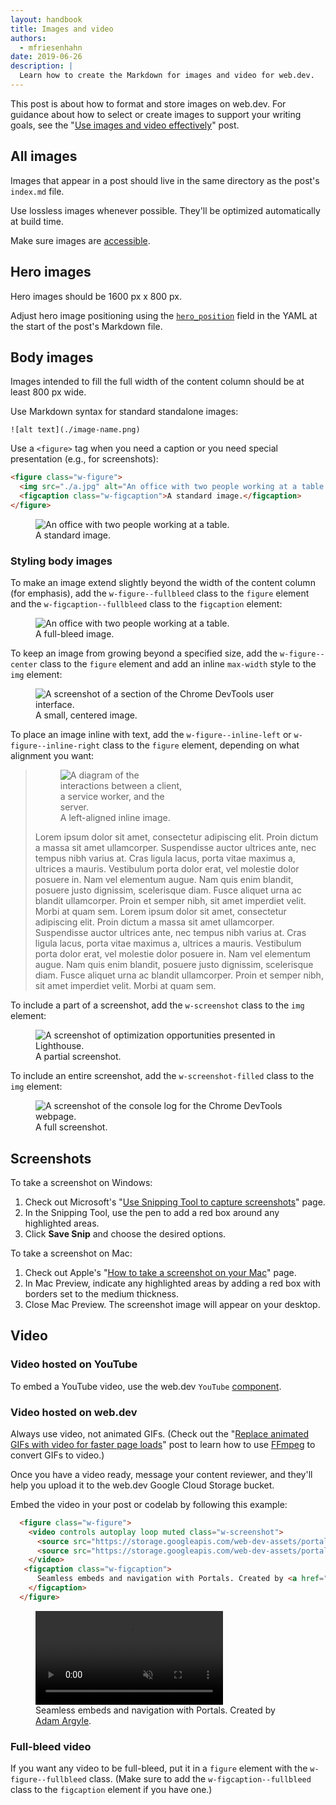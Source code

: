 ```yaml
---
layout: handbook
title: Images and video
authors:
  - mfriesenhahn
date: 2019-06-26
description: |
  Learn how to create the Markdown for images and video for web.dev.
---
```


This post is about how to format and store images on web.dev. For guidance about how to select or create images to support your writing goals, see the "[Use images and video effectively](/handbook/use-media)" post.

## All images
Images that appear in a post should live in the same directory as the post's `index.md` file.

Use lossless images whenever possible. They'll be optimized automatically at build time.

Make sure images are [accessible](/handbook/inclusion-and-accessibility#use-inclusive-images).

## Hero images
Hero images should be 1600 px x 800 px.

Adjust hero image positioning using the [`hero_position`](/handbook/markup-post-codelab/#set-up-the-yaml) field in the YAML at the start of the post's Markdown file.

## Body images
Images intended to fill the full width of the content column should be at least 800 px wide.

Use Markdown syntax for standard standalone images:
```
![alt text](./image-name.png)
```

Use a `<figure>` tag when you need a caption or you need special presentation (e.g., for screenshots):

```html
<figure class="w-figure">
  <img src="./a.jpg" alt="An office with two people working at a table.">
  <figcaption class="w-figcaption">A standard image.</figcaption>
</figure>
```

<figure class="w-figure">
  <img src="./a.jpg" alt="An office with two people working at a table.">
  <figcaption class="w-figcaption">A standard image.</figcaption>
</figure>

### Styling body images
To make an image extend slightly beyond the width of the content column (for emphasis), add the `w-figure--fullbleed` class to the `figure` element and the `w-figcaption--fullbleed` class to the `figcaption` element:

<figure class="w-figure w-figure--fullbleed">
  <img src="./a.jpg" alt="An office with two people working at a table.">
  <figcaption class="w-figcaption w-figcaption--fullbleed">
    A full-bleed image.
  </figcaption>
</figure>

To keep an image from growing beyond a specified size, add the `w-figure--center` class to the `figure` element and add an inline `max-width` style to the `img` element:

<figure class="w-figure w-figure--center">
  <img src="./image-small.png" alt="A screenshot of a section of the Chrome DevTools user interface." style="max-width: 400px;">
  <figcaption class="w-figcaption">
    A small, centered image.
    </figcaption>
</figure>

To place an image inline with text, add the `w-figure--inline-left` or `w-figure--inline-right` class to the `figure` element, depending on what alignment you want:

<blockquote>
  <figure class="w-figure w-figure--inline-left">
    <img class="w-screenshot" src="./image-inline.png" alt="A diagram of the interactions between a client, a service worker, and the server." style="max-width: 200px;">
    <figcaption class="w-figcaption">
      A left-aligned inline image.
    </figcaption>
  </figure>
  <p>
    Lorem ipsum dolor sit amet, consectetur adipiscing elit. Proin dictum a massa sit amet ullamcorper. Suspendisse auctor ultrices ante, nec tempus nibh varius at. Cras ligula lacus, porta vitae maximus a, ultrices a mauris. Vestibulum porta dolor erat, vel molestie dolor posuere in. Nam vel elementum augue. Nam quis enim blandit, posuere justo dignissim, scelerisque diam. Fusce aliquet urna ac blandit ullamcorper. Proin et semper nibh, sit amet imperdiet velit. Morbi at quam sem. Lorem ipsum dolor sit amet, consectetur adipiscing elit. Proin dictum a massa sit amet ullamcorper. Suspendisse auctor ultrices ante, nec tempus nibh varius at. Cras ligula lacus, porta vitae maximus a, ultrices a mauris. Vestibulum porta dolor erat, vel molestie dolor posuere in. Nam vel elementum augue. Nam quis enim blandit, posuere justo dignissim, scelerisque diam. Fusce aliquet urna ac blandit ullamcorper. Proin et semper nibh, sit amet imperdiet velit. Morbi at quam sem.
  </p>
</blockquote>

To include a part of a screenshot, add the `w-screenshot` class to the `img` element:

<figure class="w-figure">
  <img class="w-screenshot" src="./img2.png" alt="A screenshot of optimization opportunities presented in Lighthouse.">
  <figcaption class="w-figcaption">
    A partial screenshot.
  </figcaption>
</figure>

To include an entire screenshot, add the `w-screenshot-filled` class to the `img` element:

<figure class="w-figure">
  <img class="w-screenshot w-screenshot--filled" src="./image-screenshot.png" alt="A screenshot of the console log for the Chrome DevTools webpage.">
  <figcaption class="w-figcaption">
    A full screenshot.
  </figcaption>
</figure>


## Screenshots
To take a screenshot on Windows:
1. Check out Microsoft's "[Use Snipping Tool to capture screenshots](https://support.microsoft.com/en-us/help/13776/windows-use-snipping-tool-to-capture-screenshots)" page.
1. In the Snipping Tool, use the pen to add a red box around any highlighted areas.
1. Click **Save Snip** and choose the desired options.

To take a screenshot on Mac:
1. Check out Apple's "[How to take a screenshot on your Mac](https://support.apple.com/en-us/HT201361)" page.
1. In Mac Preview, indicate any highlighted areas by adding a red box with borders set to the medium thickness.
1. Close Mac Preview. The screenshot image will appear on your desktop.

## Video

### Video hosted on YouTube
To embed a YouTube video, use the web.dev `YouTube` [component](/handbook/web-dev-components).

### Video hosted on web.dev
Always use video, not animated GIFs. (Check out the "[Replace animated GIFs with video for faster page loads](/replace-gifs-with-videos/)" post to learn how to use [FFmpeg](https://www.ffmpeg.org/) to convert GIFs to video.)

Once you have a video ready, message your content reviewer, and they'll help you upload it to the web.dev Google Cloud Storage bucket.

Embed the video in your post or codelab by following this example:
```html
  <figure class="w-figure">
    <video controls autoplay loop muted class="w-screenshot">
      <source src="https://storage.googleapis.com/web-dev-assets/portals_vp9.webm" type="video/webm; codecs=vp8">
      <source src="https://storage.googleapis.com/web-dev-assets/portals_h264.mp4" type="video/mp4; codecs=h264">
    </video>
   <figcaption class="w-figcaption">
      Seamless embeds and navigation with Portals. Created by <a href="https://twitter.com/argyleink">Adam Argyle</a>.
    </figcaption>
  </figure>
```
<figure class="w-figure">
  <video controls autoplay loop muted class="w-screenshot">
    <source src="https://storage.googleapis.com/web-dev-assets/portals_vp9.webm" type="video/webm; codecs=vp8">
    <source src="https://storage.googleapis.com/web-dev-assets/portals_h264.mp4" type="video/mp4; codecs=h264">
  </video>
 <figcaption class="w-figcaption">
    Seamless embeds and navigation with Portals. Created by <a href="https://twitter.com/argyleink">Adam Argyle</a>.
  </figcaption>
</figure>

### Full-bleed video
If you want any video to be full-bleed, put it in a `figure` element with the `w-figure--fullbleed` class. (Make sure to add the `w-figcaption--fullbleed` class to the `figcaption` element if you have one.)